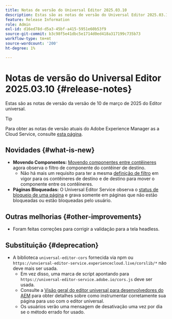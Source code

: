 ```yaml
---
title: Notas de versão do Universal Editor 2025.03.10
description: Estas são as notas de versão do Universal Editor 2025.03.10.
feature: Release Information
role: Admin
exl-id: d16ed78d-d5a3-45bf-a415-5951e60b53f9
source-git-commit: b3c98f5e41dbc5e1714d0ed418a317199c735b73
workflow-type: tm+mt
source-wordcount: '200'
ht-degree: 1%

---
```



# Notas de versão do Universal Editor 2025.03.10 {#release-notes}

Estas são as notas de versão da versão de 10 de março de 2025 do Editor universal.

>[!TIP]
>
>Para obter as notas de versão atuais do Adobe Experience Manager as a Cloud Service, consulte [esta página](/help/release-notes/release-notes-cloud/release-notes-current.md).

## Novidades {#what-is-new}

* **Movendo Componentes:** [Movendo componentes entre contêineres](/help/sites-cloud/authoring/universal-editor/authoring.md#reordering-components) agora observa o filtro de componente do contêiner de destino.
   * Não há mais um requisito para ter a mesma [definição de filtro](/help/implementing/universal-editor/filtering.md) em vigor para os contêineres de destino e de destino para mover o componente entre os contêineres.
* **Páginas Bloqueadas:** O Universal Editor Service observa o [status de bloqueio de uma página](/help/sites-cloud/authoring/sites-console/managing-pages.md#locking-a-page) e grava somente em páginas que não estão bloqueadas ou estão bloqueadas pelo usuário.

## Outras melhorias {#other-improvements}

* Foram feitas correções para corrigir a validação para a tela headless.

## Substituição {#deprecation}

* A biblioteca `universal-editor-cors` fornecida via npm ou `https://unviersal-editor-service.experiencecloud.live/corslib/*` não deve mais ser usada.
   * Em vez disso, uma marca de script apontando para `https://universal-editor-service.adobe.io/cors.js` deve ser usada.
   * Consulte a [Visão geral do editor universal para desenvolvedores do AEM](/help/implementing/universal-editor/developer-overview.md) para obter detalhes sobre como instrumentar corretamente sua página para uso com o editor universal.
   * Os usuários verão uma mensagem de desativação uma vez por dia se o método errado for usado.
